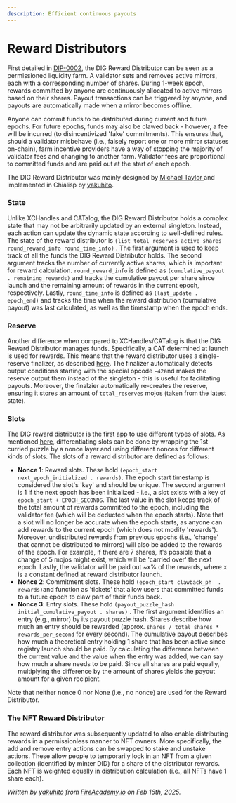 ```yaml
---
description: Efficient continuous payouts
---
```


# Reward Distributors

First detailed in [DIP-0002](https://github.com/DIG-Network/DIPS/blob/main/DIPs/dip-0002.md), the DIG Reward Distributor can be seen as a permissioned liquidity farm. A validator sets and removes active mirrors, each with a corresponding number of shares. During 1-week epoch, rewards committed by anyone are continuously allocated to active mirrors based on their shares. Payout transactions can be triggered by anyone, and payouts are automatically made when a mirror becomes offline.

Anyone can commit funds to be distributed during current and future epochs. For future epochs, funds may also be clawed back - however, a fee will be incurred (to disincentivized 'fake' commitments). This ensures that, should a validator misbehave (i.e., falsely report one or more mirror statuses on-chain), farm incentive providers have a way of stopping the majority of validator fees and changing to another farm. Validator fees are proportional to committed funds and are paid out at the start of each epoch.

The DIG Reward Distributor was mainly designed by [Michael Taylor ](https://github.com/MichaelTaylor3D)and implemented in Chialisp by [yakuhito](https://github.com/yakuhito).

### State

Unlike XCHandles and CATalog, the DIG Reward Distributor holds a complex state that may not be arbitrarily updated by an external singleton. Instead, each action can update the dynamic state according to well-defined rules. The state of the reward distributor is `(list total_reserves active_shares round_reward_info round_time_info)` . The first argument is used to keep track of all the funds the DIG Reward Distributor holds. The second argument tracks the number of currently active shares, which is important for reward calculation. `round_reward_info`  is defined as `(cumulative_payout . remaining_rewards)`  and tracks the cumulative payout per share since launch and the remaining amount of rewards in the current epoch, respectively. Lastly, `round_time_info`  is defined as `(last_update . epoch_end)`  and tracks the time when the reward distribution (cumulative payout) was last calculated, as well as the timestamp when the epoch ends.

### Reserve

Another difference when compared to XCHandles/CATalog is that the DIG Reward Distributor manages funds. Specifically, a CAT determined at launch is used for rewards. This means that the reward distributor uses a single-reserve finalizer, as described [here](https://docs.catalog.cat/technical-manual/action-layer). The finalizer automatically detects output conditions starting with the special opcode `-42`and makes the reserve output them instead of the singleton - this is useful for facilitating payouts. Moreover, the finalzier automatically re-creates the reserve, ensuring it stores an amount of `total_reserves`  mojos (taken from the latest state).

### Slots

The DIG reward distributor is the first app to use different types of slots. As mentioned [here](https://docs.catalog.cat/technical-manual/slots), differentiating slots can be done by wrapping the 1st curried puzzle by a nonce layer and using different nonces for different kinds of slots. The slots of a reward distributor are defined as follows:

* **Nonce 1**: Reward slots. These hold `(epoch_start next_epoch_initialized . rewards)`. The epoch start timestamp is considered the slot's 'key' and should be unique. The second argument is 1 if the next epoch has been initialized - i.e., a slot exists with a key of `epoch_start + EPOCH_SECONDS`. The last value in the slot keeps track of the total amount of rewards committed to the epoch, including the validator fee (which will be deducted when the epoch starts). Note that a slot will no longer be accurate when the epoch starts, as anyone can add rewards to the current epoch (which does not modify 'rewards'). Moreover, undistributed rewards from previous epochs (i.e., 'change' that cannot be distributed to mirrors) will also be added to the rewards of the epoch. For example, if there are 7 shares, it's possible that a change of 5 mojos might exist, which will be 'carried over' the next epoch. Lastly, the validator will be paid out \~x% of the rewards, where x is a constant defined at reward distributor launch.
* **Nonce 2**: Commitment slots. These hold `(epoch_start clawback_ph  . rewards)`and function as 'tickets' that allow users that committed funds to a future epoch to claw part of their funds back.
* **Nonce 3**: Entry slots. These hold `(payout_puzzle_hash initial_cumulative_payout . shares)` . The first argument identifies an entry (e.g., mirror) by its payout puzzle hash. Shares describe how much an entry should be rewarded (approx. `shares / total_shares * rewards_per_second` for every second). The cumulative payout describes how much a theoretical entry holding 1 share that has been active since registry launch should be paid. By calculating the difference between the current value and the value when the entry was added, we can say how much a share needs to be paid. Since all shares are paid equally, multiplying the difference by the amount of shares yields the payout amount for a given recipient.

Note that neither nonce 0 nor None (i.e., no nonce) are used for the Reward Distributor.

### The NFT Reward Distributor

The reward distributor was subsequently updated to also enable distributing rewards in a permissionless manner to NFT owners. More specifically, the add and remove entry actions can be swapped to stake and unstake actions. These allow people to temporarily lock in an NFT from a given collection (identified by minter DID) for a share of the distributor rewards. Each NFT is weighted equally in distribution calculation (i.e., all NFTs have 1 share each).

_Written by_ [_yakuhito_](https://x.com/yakuh1t0) _from_ [_FireAcademy.io_](https://fireacademy.io/) _on Feb 16th, 2025._

